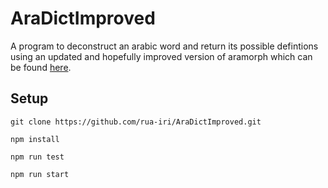 # AraDictImproved

A program to deconstruct an arabic word and return its possible defintions using an updated and hopefully improved version of aramorph which can be found [here](https://github.com/gitGNU/gnu_aramorph).

## Setup

```
git clone https://github.com/rua-iri/AraDictImproved.git

npm install

npm run test

npm run start
```

